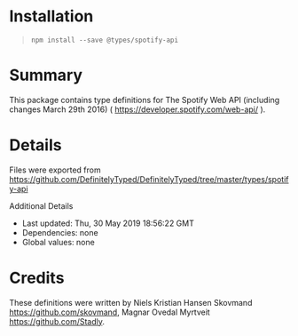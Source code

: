 # Installation
> `npm install --save @types/spotify-api`

# Summary
This package contains type definitions for The Spotify Web API (including changes March 29th 2016) ( https://developer.spotify.com/web-api/ ).

# Details
Files were exported from https://github.com/DefinitelyTyped/DefinitelyTyped/tree/master/types/spotify-api

Additional Details
 * Last updated: Thu, 30 May 2019 18:56:22 GMT
 * Dependencies: none
 * Global values: none

# Credits
These definitions were written by Niels Kristian Hansen Skovmand <https://github.com/skovmand>, Magnar Ovedal Myrtveit <https://github.com/Stadly>.
